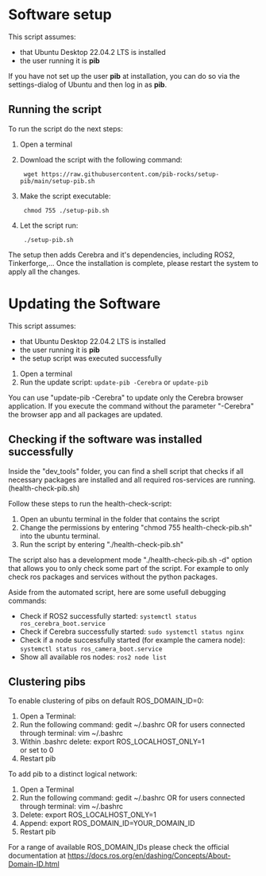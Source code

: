 # Software setup

This script assumes: 
- that Ubuntu Desktop 22.04.2 LTS is installed
- the user running it is **pib**

If you have not set up the user **pib** at installation, you can do so via the settings-dialog of Ubuntu and then log in as **pib**.

## Running the script

To run the script do the next steps:

1. Open a terminal

2. Download the script with the following command:

        wget https://raw.githubusercontent.com/pib-rocks/setup-pib/main/setup-pib.sh

3. Make the script executable:
   
        chmod 755 ./setup-pib.sh

4. Let the script run:

        ./setup-pib.sh

The setup then adds Cerebra and it's dependencies, including ROS2, Tinkerforge,...
Once the installation is complete, please restart the system to apply all the changes.

# Updating the Software
This script assumes:
- that Ubuntu Desktop 22.04.2 LTS is installed
- the user running it is **pib**
- the setup script was executed successfully

1. Open a terminal
2. Run the update script: `update-pib -Cerebra`   or    `update-pib`
   
You can use "update-pib -Cerebra" to update only the Cerebra browser application.
If you execute the command without the parameter "-Cerebra" the browser app and all packages are updated.

## Checking if the software was installed successfully

Inside the "dev_tools" folder, you can find a shell script that checks if 
all necessary packages are installed and all required ros-services are running. (health-check-pib.sh)

Follow these steps to run the health-check-script:
1. Open an ubuntu terminal in the folder that contains the script
2. Change the permissions by entering "chmod 755 health-check-pib.sh" into the ubuntu terminal.
3. Run the script by entering "./health-check-pib.sh"

The script also has a development mode "./health-check-pib.sh -d" option that allows you to only check some part of the script.
For example to only check ros packages and services without the python packages.

Aside from the automated script, here are some usefull debugging commands:

- Check if ROS2 successfully started:
    `systemctl status ros_cerebra_boot.service`
- Check if Cerebra successfully started:
    `sudo systemctl status nginx`
- Check if a node successfully started (for example the camera node):
    `systemctl status ros_camera_boot.service`
- Show all available ros nodes:
    `ros2 node list`

## Clustering pibs

To enable clustering of pibs on default ROS_DOMAIN_ID=0:

1. Open a Terminal:
2. Run the following command:
		gedit ~/.bashrc 
	OR for users connected through terminal:
		vim ~/.bashrc 
3. Within .bashrc delete:
		export ROS_LOCALHOST_ONLY=1 	
	or 
		set to 0
4. Restart pib

To add pib to a distinct logical network:

1. Open a Terminal 
2. Run the following command:
		gedit ~/.bashrc 
	OR for users connected through terminal:
		vim ~/.bashrc
3. Delete:
		export ROS_LOCALHOST_ONLY=1
4. Append:
		export ROS_DOMAIN_ID=YOUR_DOMAIN_ID
5. Restart pib

For a range of available ROS_DOMAIN_IDs please check the official documentation at
	https://docs.ros.org/en/dashing/Concepts/About-Domain-ID.html
